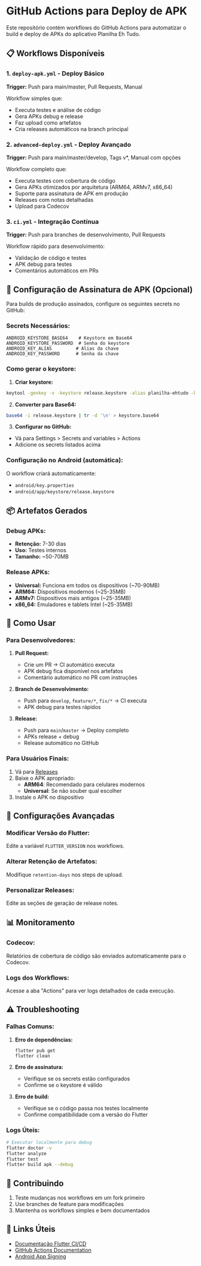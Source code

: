 # GitHub Actions para Deploy de APK

Este repositório contém workflows do GitHub Actions para automatizar o build e deploy de APKs do aplicativo Planilha Eh Tudo.

## 📋 Workflows Disponíveis

### 1. `deploy-apk.yml` - Deploy Básico
**Trigger:** Push para main/master, Pull Requests, Manual

Workflow simples que:
- Executa testes e análise de código
- Gera APKs debug e release
- Faz upload como artefatos
- Cria releases automáticos na branch principal

### 2. `advanced-deploy.yml` - Deploy Avançado
**Trigger:** Push para main/master/develop, Tags v*, Manual com opções

Workflow completo que:
- Executa testes com cobertura de código
- Gera APKs otimizados por arquitetura (ARM64, ARMv7, x86_64)
- Suporte para assinatura de APK em produção
- Releases com notas detalhadas
- Upload para Codecov

### 3. `ci.yml` - Integração Contínua
**Trigger:** Push para branches de desenvolvimento, Pull Requests

Workflow rápido para desenvolvimento:
- Validação de código e testes
- APK debug para testes
- Comentários automáticos em PRs

## 🔐 Configuração de Assinatura de APK (Opcional)

Para builds de produção assinados, configure os seguintes secrets no GitHub:

### Secrets Necessários:
```
ANDROID_KEYSTORE_BASE64    # Keystore em Base64
ANDROID_KEYSTORE_PASSWORD  # Senha do keystore
ANDROID_KEY_ALIAS         # Alias da chave
ANDROID_KEY_PASSWORD      # Senha da chave
```

### Como gerar o keystore:

1. **Criar keystore:**
```bash
keytool -genkey -v -keystore release.keystore -alias planilha-ehtudo -keyalg RSA -keysize 2048 -validity 10000
```

2. **Converter para Base64:**
```bash
base64 -i release.keystore | tr -d '\n' > keystore.base64
```

3. **Configurar no GitHub:**
- Vá para Settings > Secrets and variables > Actions
- Adicione os secrets listados acima

### Configuração no Android (automática):

O workflow criará automaticamente:
- `android/key.properties`
- `android/app/keystore/release.keystore`

## 📦 Artefatos Gerados

### Debug APKs:
- **Retenção:** 7-30 dias
- **Uso:** Testes internos
- **Tamanho:** ~50-70MB

### Release APKs:
- **Universal:** Funciona em todos os dispositivos (~70-90MB)
- **ARM64:** Dispositivos modernos (~25-35MB)
- **ARMv7:** Dispositivos mais antigos (~25-35MB)
- **x86_64:** Emuladores e tablets Intel (~25-35MB)

## 🚀 Como Usar

### Para Desenvolvedores:

1. **Pull Request:**
   - Crie um PR → CI automático executa
   - APK debug fica disponível nos artefatos
   - Comentário automático no PR com instruções

2. **Branch de Desenvolvimento:**
   - Push para `develop`, `feature/*`, `fix/*` → CI executa
   - APK debug para testes rápidos

3. **Release:**
   - Push para `main`/`master` → Deploy completo
   - APKs release + debug
   - Release automático no GitHub

### Para Usuários Finais:

1. Vá para [Releases](../../releases)
2. Baixe o APK apropriado:
   - **ARM64**: Recomendado para celulares modernos
   - **Universal**: Se não souber qual escolher
3. Instale o APK no dispositivo

## 🔧 Configurações Avançadas

### Modificar Versão do Flutter:
Edite a variável `FLUTTER_VERSION` nos workflows.

### Alterar Retenção de Artefatos:
Modifique `retention-days` nos steps de upload.

### Personalizar Releases:
Edite as seções de geração de release notes.

## 📊 Monitoramento

### Codecov:
Relatórios de cobertura de código são enviados automaticamente para o Codecov.

### Logs dos Workflows:
Acesse a aba "Actions" para ver logs detalhados de cada execução.

## ⚠️ Troubleshooting

### Falhas Comuns:

1. **Erro de dependências:**
   ```
   flutter pub get
   flutter clean
   ```

2. **Erro de assinatura:**
   - Verifique se os secrets estão configurados
   - Confirme se o keystore é válido

3. **Erro de build:**
   - Verifique se o código passa nos testes localmente
   - Confirme compatibilidade com a versão do Flutter

### Logs Úteis:
```bash
# Executar localmente para debug
flutter doctor -v
flutter analyze
flutter test
flutter build apk --debug
```

## 📝 Contribuindo

1. Teste mudanças nos workflows em um fork primeiro
2. Use branches de feature para modificações
3. Mantenha os workflows simples e bem documentados

## 🔗 Links Úteis

- [Documentação Flutter CI/CD](https://docs.flutter.dev/deployment/cd)
- [GitHub Actions Documentation](https://docs.github.com/en/actions)
- [Android App Signing](https://developer.android.com/studio/publish/app-signing)

